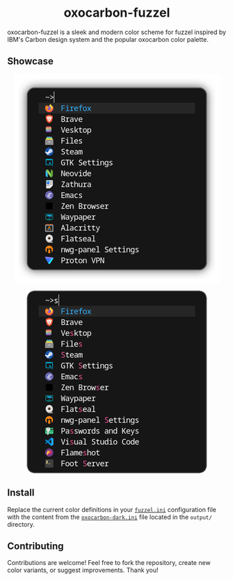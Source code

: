 <div align="center">
  
# oxocarbon-fuzzel

</div>

oxocarbon-fuzzel is a sleek and modern color scheme for fuzzel inspired by IBM's Carbon design system and the popular oxocarbon color palette.

## Showcase
<p align="center">
  <img src="assets/fuzzel.png" alt="fuzzel"/>
</p>
<p align="center">
  <img src="assets/fuzzel_select.png" alt="fuzzel"/>
</p>

## Install 
Replace the current color definitions in your [`fuzzel.ini`](https://codeberg.org/dnkl/fuzzel/raw/branch/master/doc/fuzzel.ini.5.scd) configuration file 
with the content from the [`oxocarbon-dark.ini`](https://github.com/kuripa/oxocarbon-fuzzel/blob/master/output/oxocarbon-dark.ini) file located in the `output/` directory.

## Contributing
Contributions are welcome! Feel free to fork the repository, create new color variants, or suggest improvements. Thank you!
